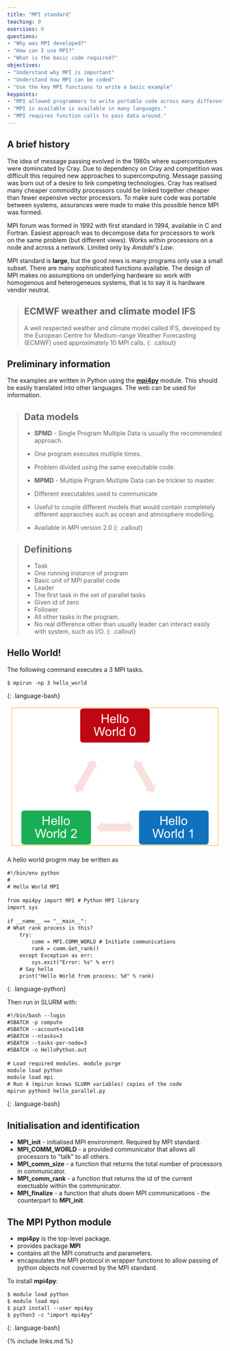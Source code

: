 ```yaml
---
title: "MPI standard"
teaching: 0
exercises: 0
questions:
- "Why was MPI developed?"
- "How can I use MPI?"
- "What is the basic code required?"
objectives:
- "Understand why MPI is important"
- "Understand how MPI can be coded"
- "Use the key MPI functions to write a basic example"
keypoints:
- "MPI allowed programmers to write portable code across many different supercomputer architectures."
- "MPI is available is available in many languages."
- "MPI requires function calls to pass data around."
---
```


## A brief history

The idea of message passing evolved in the 1980s where supercomputers were domincated by Cray.  Due to dependency on
Cray and competition was difficult this required new approaches to supercomputing.  Message passing was born out of a
desire to link competing technologies.  Cray has realised many cheaper commodity processors could be linked together
cheaper than fewer expensive vector processors.  To make sure code was portable between systems, assurances were made to
make this possible hence MPI was formed.

MPI forum was formed in 1992 with first standard in 1994, available in C and Fortran.  Easiest approach was to
decompose data for processors to work on the same problem (but different views).  Works within processors on a node and
across a network.  Limited only by *Amdahl's Law*.

MPI standard is **large**, but the good news is many programs only use a small subset.  There are many sophisticated
functions available.  The design of MPI makes no assumptions on underlying hardware so work with homogenous and
heterogeneuos systems, that is to say it is hardware vendor neutral.

> ## ECMWF weather and climate model IFS
>
> A well respected weather and climate model called IFS, developed by the European Centre for Medium-range Weather
> Forecasting (ECMWF) used approximately 10 MPI calls.
{: .callout}

## Preliminary information

The examples are written in Python using the [**mpi4py**](http://mpi4py.readthedocs.io) module.  This should be easily
translated into other languages. The web can be used for information.

> ## Data models
>
> - **SPMD** - Single Program Multiple Data is usually the recommended approach.
>  - One program executes mutliple times.
>  - Problem divided using the same executable code.
>
> - **MPMD** - Multiple Prgram Multiple Data can be trickier to master.
>  - Different executables used to communicate
>  - Useful to couple different models that would contain completely different appraoches such as ocean and atmosphere
>    modelling.
>  - Available in MPI version 2.0
{: .callout}

> ## Definitions
>
> - Task
>  - One running instance of program
>  - Basic unit of MPI parallel code
> - Leader
>  - The first task in the set of parallel tasks
>  - Given id of zero
> - Follower
>  - All other tasks in the program.
>  - No real difference other than usually leader can interact easily with system, such as I/O.
{: .callout}

## Hello World!

The following command executes a 3 MPI tasks.

~~~
$ mpirun -np 3 hello_world
~~~
{: .language-bash}

![mpirun example](../fig/mpirun_example.png)

A hello world progrm may be written as

~~~
#!/bin/env python
#
# Hello World MPI

from mpi4py import MPI # Python MPI library
import sys

if __name__ == "__main__":
# What rank process is this?
    try:
        comm = MPI.COMM_WORLD # Initiate communications
        rank = comm.Get_rank()
    except Exception as err:
        sys.exit("Error: %s" % err)
    # Say hello
    print("Hello World from process: %d" % rank)
~~~
{: .language-python}

Then run in SLURM with:

~~~
#!/bin/bash --login
#SBATCH -p compute
#SBATCH --account=scw1148
#SBATCH --ntasks=3
#SBATCH --tasks-per-node=3
#SBATCH -o HelloPython.out

# Load required modules. module purge
module load python
module load mpi
# Run 4 (mpirun knows SLURM variables) copies of the code
mpirun python3 hello_parallel.py
~~~
{: .language-bash}

## Initialisation and identification

- **MPI_init** - initialised MPI environment.  Required by MPI standard.
- **MPI_COMM_WORLD** - a provided communicator that allows all processors to "talk" to all others.
- **MPI_comm_size** - a function that returns the total number of processors in communicator.
- **MPI_comm_rank** - a function that returns the id of the current exectuable within the communicator.
- **MPI_finalize** - a function that shuts down MPI communications - the counterpart to **MPI_init**.

## The MPI Python module

- **mpi4py** is the top-level package.
 - provides package **MPI**
 - contains all the MPI constructs and parameters.
 - encapsulates the MPI protocol in wrapper functions to allow passing of python objects not coverred by the MPI
   standard.

To install **mpi4py**:

~~~
$ module load python
$ module load mpi
$ pip3 install --user mpi4py
$ python3 -c "import mpi4py"
~~~
{: .language-bash}

{% include links.md %}

